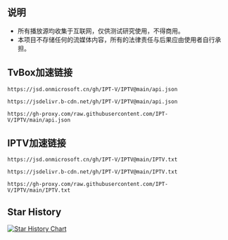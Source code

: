 ## 说明
- 所有播放源均收集于互联网，仅供测试研究使用，不得商用。
- 本项目不存储任何的流媒体内容，所有的法律责任与后果应由使用者自行承担。
## TvBox加速链接
```https://jsd.onmicrosoft.cn/gh/IPT-V/IPTV@main/api.json```

```https://jsdelivr.b-cdn.net/gh/IPT-V/IPTV@main/api.json```

```https://gh-proxy.com/raw.githubusercontent.com/IPT-V/IPTV/main/api.json```
## IPTV加速链接
```https://jsd.onmicrosoft.cn/gh/IPT-V/IPTV@main/IPTV.txt```

```https://jsdelivr.b-cdn.net/gh/IPT-V/IPTV@main/IPTV.txt```

```https://gh-proxy.com/raw.githubusercontent.com/IPT-V/IPTV/main/IPTV.txt```
## Star History
[![Star History Chart](https://api.star-history.com/svg?repos=IPT-V/IPTV&type=Timeline)](https://star-history.com/#naiba/nezha&Timeline)
